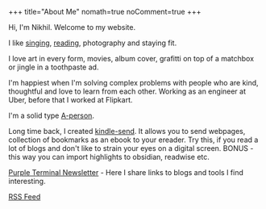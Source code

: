 +++
title="About Me"
nomath=true
noComment=true
+++


Hi, I'm Nikhil.  Welcome to my website. 


I like [singing](https://www.instagram.com/raghav.nikhil_/), [reading](/books), photography and staying fit.


I love art in every form, movies, album cover, grafitti on top of a matchbox or jingle in a toothpaste ad.

I'm happiest when I'm solving complex problems with people who are kind, thoughtful and love to learn from each other. Working as an engineer at Uber, before that I worked at Flipkart.

I'm a solid type [A-person](https://www.b-society.org/chronobiology/).


Long time back, I created [kindle-send](https://github.com/nikhil1raghav/kindle-send). It allows you to send webpages, collection of bookmarks as an ebook to your ereader. Try this, if you read a lot of blogs and don't like to strain your eyes on a digital screen. BONUS - this way you can import highlights to obsidian, readwise etc.


[Purple Terminal Newsletter](https://purpleterminal.substack.com) - Here I share links to blogs and tools I find interesting.


[RSS Feed](/index.xml)


